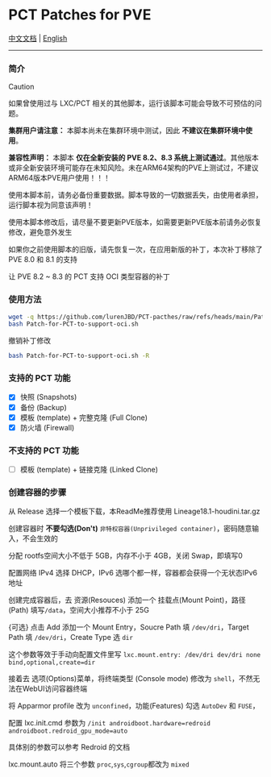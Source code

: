 # PCT Patches for PVE

[中文文档](https://github.com/lurenJBD/PCT-pacthes/blob/main/README-CN.md) | [English](https://github.com/lurenJBD/PCT-pacthes/blob/main/README.md)

---

### 简介

> [!CAUTION]
> 如果曾使用过与 LXC/PCT 相关的其他脚本，运行该脚本可能会导致不可预估的问题。
>
> **集群用户请注意：** 本脚本尚未在集群环境中测试，因此 **不建议在集群环境中使用**。
>
> **兼容性声明：** 本脚本 **仅在全新安装的 PVE 8.2、8.3 系统上测试通过**。其他版本或非全新安装环境可能存在未知风险。未在ARM64架构的PVE上测试过，不建议ARM64版本PVE用户使用！！！
>
> 使用本脚本前，请务必备份重要数据。脚本导致的一切数据丢失，由使用者承担，运行脚本视为同意该声明！
>
> 使用本脚本修改后，请尽量不要更新PVE版本，如需要更新PVE版本前请务必恢复修改，避免意外发生
>
> 如果你之前使用脚本的旧版，请先恢复一次，在应用新版的补丁，本次补丁移除了 PVE 8.0 和 8.1 的支持

让 PVE 8.2 ~ 8.3 的 PCT 支持 OCI 类型容器的补丁

### 使用方法

```bash
wget -q https://github.com/lurenJBD/PCT-pacthes/raw/refs/heads/main/Patch-for-PCT-to-support-oci.sh
bash Patch-for-PCT-to-support-oci.sh
```

撤销补丁修改

```bash
bash Patch-for-PCT-to-support-oci.sh -R
```

### 支持的 PCT 功能

- [X] 快照 (Snapshots)
- [X] 备份 (Backup)
- [X] 模板 (template) + 完整克隆 (Full Clone)
- [X] 防火墙 (Firewall)

### 不支持的 PCT 功能

- [ ] 模板  (template) + 链接克隆 (Linked Clone)

### 创建容器的步骤

从 Release 选择一个模板下载，本ReadMe推荐使用 Lineage18.1-houdini.tar.gz

创建容器时 **不要勾选(Don't)** `非特权容器(Unprivileged container)`，密码随意输入，不会生效的

分配 rootfs空间大小不低于 5GB，内存不小于 4GB，关闭 Swap，即填写0

配置网络 IPv4 选择 DHCP，IPv6 选哪个都一样，容器都会获得一个无状态IPv6地址

创建完成容器后，去 资源(Resouces) 添加一个 挂载点(Mount Point)，路径(Path) 填写`/data`，空间大小推荐不小于 25G

{可选} 点击 Add 添加一个 Mount Entry，Soucre Path 填 `/dev/dri`，Target Path 填 `/dev/dri`，Create Type 选 `dir`

这个参数等效于手动向配置文件里写 `lxc.mount.entry: /dev/dri dev/dri none bind,optional,create=dir`

接着去 选项(Options)菜单，将终端类型 (Console mode) 修改为 `shell`，不然无法在WebUI访问容器终端

将 Apparmor profile 改为 `unconfined`，功能(Features) 勾选 `AutoDev` 和 `FUSE`，

配置 lxc.init.cmd 参数为 `/init androidboot.hardware=redroid androidboot.redroid_gpu_mode=auto`

具体别的参数可以参考 Redroid 的文档

lxc.mount.auto 将三个参数 `proc`,`sys`,`cgroup`都改为 `mixed`
